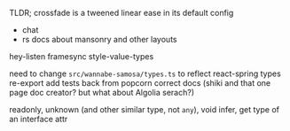 TLDR; crossfade is a tweened linear ease in its default config

- chat
- rs docs about mansonry and other layouts

hey-listen
framesync
style-value-types

need to change `src/wannabe-samosa/types.ts` to reflect react-spring types
re-export
add tests back from popcorn
correct docs (shiki and that one page doc creator? but what about Algolia serach?)

readonly, unknown (and other similar type, not `any`), void
infer, get type of an interface attr
